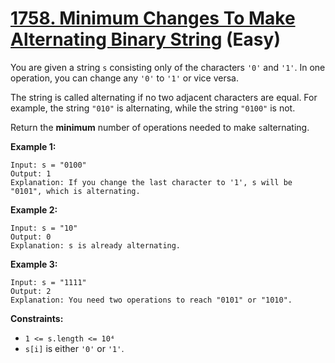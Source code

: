 # [1758. Minimum Changes To Make Alternating Binary String][link] (Easy)

[link]: https://leetcode.com/problems/minimum-changes-to-make-alternating-binary-string/

You are given a string `s` consisting only of the characters `'0'` and `'1'`. In one operation, you
can change any `'0'` to `'1'` or vice versa.

The string is called alternating if no two adjacent characters are equal. For example, the string
`"010"` is alternating, while the string `"0100"` is not.

Return the **minimum** number of operations needed to make `s`alternating.

**Example 1:**

```
Input: s = "0100"
Output: 1
Explanation: If you change the last character to '1', s will be "0101", which is alternating.
```

**Example 2:**

```
Input: s = "10"
Output: 0
Explanation: s is already alternating.
```

**Example 3:**

```
Input: s = "1111"
Output: 2
Explanation: You need two operations to reach "0101" or "1010".
```

**Constraints:**

- `1 <= s.length <= 10⁴`
- `s[i]` is either `'0'` or `'1'`.
